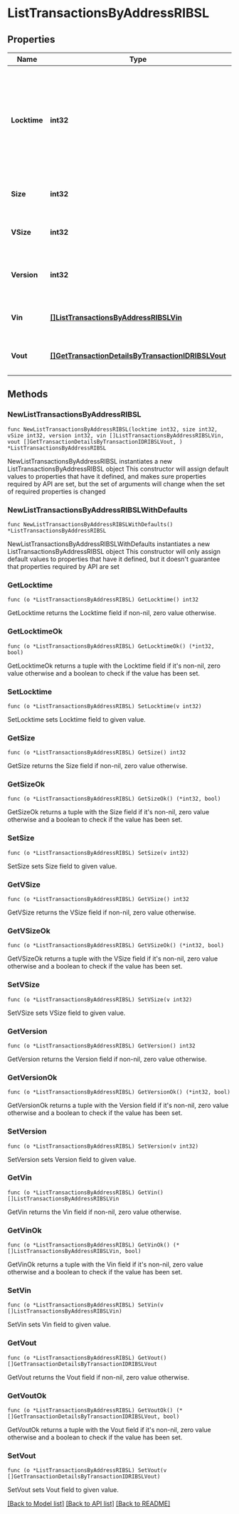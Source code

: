 # ListTransactionsByAddressRIBSL

## Properties

Name | Type | Description | Notes
------------ | ------------- | ------------- | -------------
**Locktime** | **int32** | Represents the locktime on the transaction on the specific blockchain, i.e. the blockheight at which the transaction is valid. | 
**Size** | **int32** | Represents the total size of this transaction. | 
**VSize** | **int32** | Represents the virtual size of this transaction. | 
**Version** | **int32** | Represents the transaction&#39;s version number. | 
**Vin** | [**[]ListTransactionsByAddressRIBSLVin**](ListTransactionsByAddressRIBSLVin.md) | Represents the transaction inputs. | 
**Vout** | [**[]GetTransactionDetailsByTransactionIDRIBSLVout**](GetTransactionDetailsByTransactionIDRIBSLVout.md) | Represents the transaction outputs. | 

## Methods

### NewListTransactionsByAddressRIBSL

`func NewListTransactionsByAddressRIBSL(locktime int32, size int32, vSize int32, version int32, vin []ListTransactionsByAddressRIBSLVin, vout []GetTransactionDetailsByTransactionIDRIBSLVout, ) *ListTransactionsByAddressRIBSL`

NewListTransactionsByAddressRIBSL instantiates a new ListTransactionsByAddressRIBSL object
This constructor will assign default values to properties that have it defined,
and makes sure properties required by API are set, but the set of arguments
will change when the set of required properties is changed

### NewListTransactionsByAddressRIBSLWithDefaults

`func NewListTransactionsByAddressRIBSLWithDefaults() *ListTransactionsByAddressRIBSL`

NewListTransactionsByAddressRIBSLWithDefaults instantiates a new ListTransactionsByAddressRIBSL object
This constructor will only assign default values to properties that have it defined,
but it doesn't guarantee that properties required by API are set

### GetLocktime

`func (o *ListTransactionsByAddressRIBSL) GetLocktime() int32`

GetLocktime returns the Locktime field if non-nil, zero value otherwise.

### GetLocktimeOk

`func (o *ListTransactionsByAddressRIBSL) GetLocktimeOk() (*int32, bool)`

GetLocktimeOk returns a tuple with the Locktime field if it's non-nil, zero value otherwise
and a boolean to check if the value has been set.

### SetLocktime

`func (o *ListTransactionsByAddressRIBSL) SetLocktime(v int32)`

SetLocktime sets Locktime field to given value.


### GetSize

`func (o *ListTransactionsByAddressRIBSL) GetSize() int32`

GetSize returns the Size field if non-nil, zero value otherwise.

### GetSizeOk

`func (o *ListTransactionsByAddressRIBSL) GetSizeOk() (*int32, bool)`

GetSizeOk returns a tuple with the Size field if it's non-nil, zero value otherwise
and a boolean to check if the value has been set.

### SetSize

`func (o *ListTransactionsByAddressRIBSL) SetSize(v int32)`

SetSize sets Size field to given value.


### GetVSize

`func (o *ListTransactionsByAddressRIBSL) GetVSize() int32`

GetVSize returns the VSize field if non-nil, zero value otherwise.

### GetVSizeOk

`func (o *ListTransactionsByAddressRIBSL) GetVSizeOk() (*int32, bool)`

GetVSizeOk returns a tuple with the VSize field if it's non-nil, zero value otherwise
and a boolean to check if the value has been set.

### SetVSize

`func (o *ListTransactionsByAddressRIBSL) SetVSize(v int32)`

SetVSize sets VSize field to given value.


### GetVersion

`func (o *ListTransactionsByAddressRIBSL) GetVersion() int32`

GetVersion returns the Version field if non-nil, zero value otherwise.

### GetVersionOk

`func (o *ListTransactionsByAddressRIBSL) GetVersionOk() (*int32, bool)`

GetVersionOk returns a tuple with the Version field if it's non-nil, zero value otherwise
and a boolean to check if the value has been set.

### SetVersion

`func (o *ListTransactionsByAddressRIBSL) SetVersion(v int32)`

SetVersion sets Version field to given value.


### GetVin

`func (o *ListTransactionsByAddressRIBSL) GetVin() []ListTransactionsByAddressRIBSLVin`

GetVin returns the Vin field if non-nil, zero value otherwise.

### GetVinOk

`func (o *ListTransactionsByAddressRIBSL) GetVinOk() (*[]ListTransactionsByAddressRIBSLVin, bool)`

GetVinOk returns a tuple with the Vin field if it's non-nil, zero value otherwise
and a boolean to check if the value has been set.

### SetVin

`func (o *ListTransactionsByAddressRIBSL) SetVin(v []ListTransactionsByAddressRIBSLVin)`

SetVin sets Vin field to given value.


### GetVout

`func (o *ListTransactionsByAddressRIBSL) GetVout() []GetTransactionDetailsByTransactionIDRIBSLVout`

GetVout returns the Vout field if non-nil, zero value otherwise.

### GetVoutOk

`func (o *ListTransactionsByAddressRIBSL) GetVoutOk() (*[]GetTransactionDetailsByTransactionIDRIBSLVout, bool)`

GetVoutOk returns a tuple with the Vout field if it's non-nil, zero value otherwise
and a boolean to check if the value has been set.

### SetVout

`func (o *ListTransactionsByAddressRIBSL) SetVout(v []GetTransactionDetailsByTransactionIDRIBSLVout)`

SetVout sets Vout field to given value.



[[Back to Model list]](../README.md#documentation-for-models) [[Back to API list]](../README.md#documentation-for-api-endpoints) [[Back to README]](../README.md)


